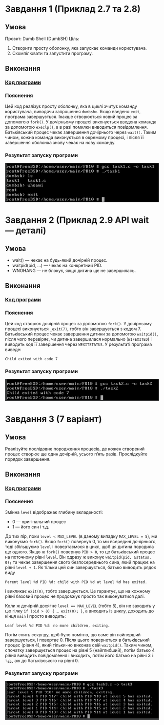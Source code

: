 # Завдання 1 (Приклад 2.7 та 2.8)

## Умова

Проєкт: Dumb Shell (DumbSH)
Ціль:
1. Створити просту оболонку, яка запускає команди користувача.
2. Скомпілювати та запустити програму.

## Виконання

### [Код програми](task1/task1.c) 

### Пояснення

Цей код реалізує просту оболонку, яка в циклі зчитує команду користувача, виводячи запрошення `dumbsh>`. Якщо введено `exit`, програма завершується. Інакше створюється новий процес за допомогою `fork()`. У дочірньому процесі виконується введена команда за допомогою `execlp()`, а в разі помилки виводиться повідомлення. Батьківський процес чекає завершення дочірнього через `wait()`. Таким чином, кожна команда виконується в окремому процесі, і після її завершення оболонка знову чекає на нову команду.

### Результат запуску програми

![](task1/task1.png)

# Завдання 2 (Приклад 2.9 API wait — деталі)

## Умова

- wait() — чекає на будь-який дочірній процес.
- waitpid(pid, ...) — чекає на конкретний PID.
- WNOHANG — не блокує, якщо дитина ще не завершилась.


## Виконання

### [Код програми](task2/task2.c) 

### Пояснення

Цей код створює дочірній процес за допомогою `fork()`. У дочірньому процесі виконується `_exit(7)`, тобто він завершується з кодом 7. Батьківський процес чекає завершення дитини за допомогою `waitpid()`, після чого перевіряє, чи дитина завершилася нормально (`WIFEXITED`) і виводить код її завершення через `WEXITSTATUS`. У результаті програма виведе:
```bush
Child exited with code 7
```

### Результат запуску програми

![](task2/task2.png)

# Завдання 3 (7 варіант)

## Умова

Реалізуйте послідовне породження процесів, де кожен створений процес створює ще один дочірній, усього п’ять разів. Прослідкуйте порядок завершення.

## Виконання

### [Код програми](task3/task3.c) 

### Пояснення

Змінна `level` відображає глибину вкладеності: 
- 0 — оригінальний процес 
- 1 — його син і т.д. 

До тих пір, поки `level < MAX_LEVEL` (в даному випадку `MAX_LEVEL = 5`), ми виконуємо `fork()`. Якщо `fork()` повернув 0, то ми всередині дочірнього, тоді збільшуємо `level` і повертаємося в цикл, щоб ця дитина породила ще одного. Якщо ж `fork()` повернув `PID > 0`, то це батьківський процес на поточному рівні `level`. Він одразу ж виконує `waitpid(pid, &status, 0);` та чекає завершення свого
безпосереднього сина, який працює на рівні `level + 1`. Як тільки цей син завершується, батько виводить рядок виду
```bush
Parent level %d PID %d: child with PID %d at level %d has exited.
```
і викликає `exit(0)`, тобто завершується. Це гарантує, що на кожному рівні базовий процес не продовжує просто так виконуватися далі.

Коли ж дочірній досягне `level == MAX_LEVEL` (тобто 5), він не заходить у цю гілку `if (pid > 0) { … exit(0); }`, а виходить із циклу, доходить до кінця `main` і просто виводить:
```bush
Leaf level %d PID %d: no more children, exiting.
```
Потім спить секунду, щоб було помітно, що саме він найперший завершується, і повертає 0. Після цього повернеться в батьківський процес (рівня 4), який тільки-но виконав свій `waitpid()`. Таким чином, спочатку завершується процес на рівні 5 (найглибший), потім батько 4 рівня виводить повідомлення і виходить, потім його батько на рівні 3 і т.д., аж до батьківського на рівні 0.

### Результат запуску програми

![](task3/task3.png)
